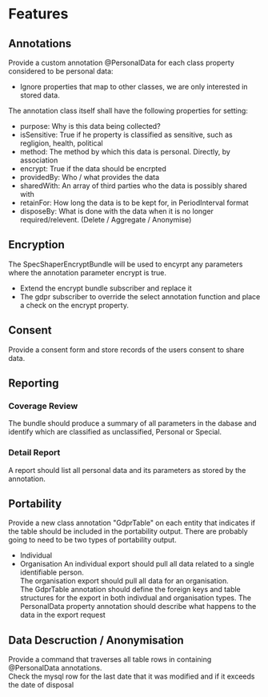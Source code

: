 # Features
## Annotations
Provide a custom annotation @PersonalData for each class property considered to be personal data:
- Ignore properties that map to other classes, we are only interested in stored data.

The annotation class itself shall have the following properties for setting:
- purpose: Why is this data being collected?
- isSensitive: True if he property is classified as sensitive, such as regligion, health, political
- method: The method by which this data is personal. Directly, by association
- encrypt: True if the data should be encrpted
- providedBy: Who / what provides the data
- sharedWith: An array of third parties who the data is possibly shared with
- retainFor: How long the data is to be kept for, in PeriodInterval format
- disposeBy: What is done with the data when it is no longer required/relevent. (Delete / Aggregate / Anonymise)

## Encryption
The SpecShaperEncryptBundle will be used to encyrpt any parameters where the annotation parameter encrypt is true.
- Extend the encrypt bundle subscriber and replace it
- The gdpr subscriber to override the select annotation function and place a check on the encrypt property.

## Consent
Provide a consent form and store records of the users consent to share data.

## Reporting
### Coverage Review
The bundle should produce a summary of all parameters in the dabase and identify which are classified as unclassified, Personal 
or Special.  

### Detail Report
A report should list all personal data and its parameters as stored by the annotation.

## Portability
Provide a new class annotation "GdprTable" on each entity that indicates if the table should be included in the portability output.
There are probably going to need to be two types of portability output.  
- Individual
- Organisation
An individual export should pull all data related to a single identifiable person.  
The organisation export should pull all data for an organisation.  
The GdprTable annotation should define the foreign keys and table structures for the export in both indivdual and organisation types.
The PersonalData property annotation should describe what happens to the data in the export request

## Data Descruction / Anonymisation
Provide a command that traverses all table rows in containing @PersonalData annotations.  
Check the mysql row for the last date that it was modified and if it exceeds the date of disposal
